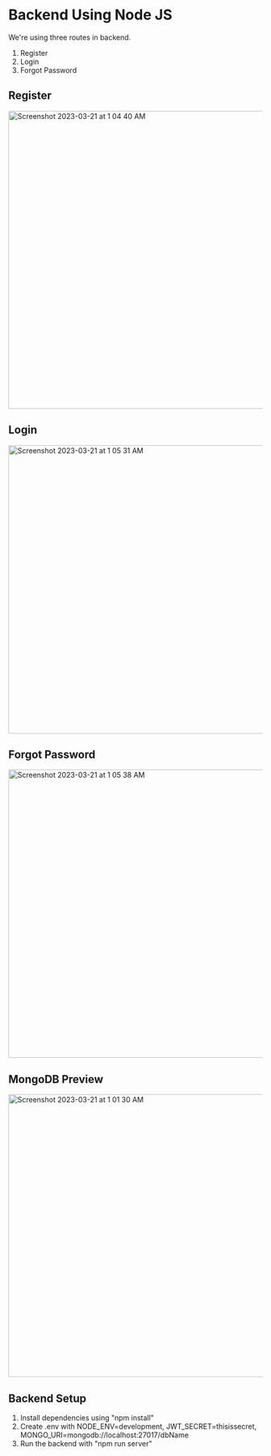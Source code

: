 <h1>Backend Using Node JS</h1>

<p>We're using three routes in backend.</p>
<ol>
  <li>Register</li>
  <li>Login</li>
  <li>Forgot Password</li>
</ol>

<h2> Register </h2>
<img width="589" alt="Screenshot 2023-03-21 at 1 04 40 AM" src="https://user-images.githubusercontent.com/62686489/226452102-b14e066d-df27-466d-8f11-3a420523c5d4.png">

<h2> Login </h2>
<img width="570" alt="Screenshot 2023-03-21 at 1 05 31 AM" src="https://user-images.githubusercontent.com/62686489/226452133-5e7dc35a-752d-40c7-adae-f3628603ab45.png">

<h2> Forgot Password </h2>
<img width="570" alt="Screenshot 2023-03-21 at 1 05 38 AM" src="https://user-images.githubusercontent.com/62686489/226452152-57d59fe2-4aa4-4bac-8c85-8740ffbe566f.png">

<h2>MongoDB Preview</h2>
<img width="559" alt="Screenshot 2023-03-21 at 1 01 30 AM" src="https://user-images.githubusercontent.com/62686489/226452162-9a364420-900a-4a20-bce8-b684ca359670.png">

<h2>Backend Setup</h2>
<ol>
  <li>Install dependencies using "npm install"</li>
  <li>Create .env with NODE_ENV=development, JWT_SECRET=thisissecret, MONGO_URI=mongodb://localhost:27017/dbName </li>
  <li>Run the backend with "npm run server"</li>
</ol>
